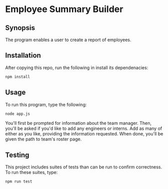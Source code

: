# Employee Summary Builder

## Synopsis

The program enables a user to create a report of employees.

## Installation

After copying this repo, run the following in install its dependenacies:

```sh
npm install
```

## Usage

To run this program, type the following:

```sh
node app.js
```

You'll first be prompted for information about the team manager. Then, you'll be asked if you'd like to add any engineers or interns. Add as many of either as you like, providing the information requested. When done, you'll be given the path to team's roster page.

## Testing

This project includes suites of tests than can be run to confirm correctness. To run these suites, type:

```sh
npm run test
```